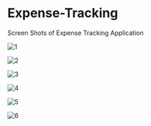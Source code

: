 ﻿# Expense-Tracking

Screen Shots of Expense Tracking Application 




![1](https://github.com/sanjana19991118/Expense-Tracking/assets/69705801/5b3ce46f-8843-4eaa-8c36-067e84c9751a)

![2](https://github.com/sanjana19991118/Expense-Tracking/assets/69705801/ebb4d654-e783-4e83-b7a6-3a3fb4985187)

![3](https://github.com/sanjana19991118/Expense-Tracking/assets/69705801/8d120482-dbcf-48f7-b332-288d491f8d94)

![4](https://github.com/sanjana19991118/Expense-Tracking/assets/69705801/2ec70c67-168b-4c7f-9af9-20efedc92226)

![5](https://github.com/sanjana19991118/Expense-Tracking/assets/69705801/876f0a47-5fd8-4b4d-939d-34c829739acb)

![6](https://github.com/sanjana19991118/Expense-Tracking/assets/69705801/033102a9-93f4-443c-9413-270e376b827a)

